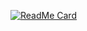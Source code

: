 
[![ReadMe Card](https://github-readme-stats.vercel.app/api/pin/?username=sameer882000&theme=radical&repo=Destini)](https://github.com/sameer882000/Destini)
